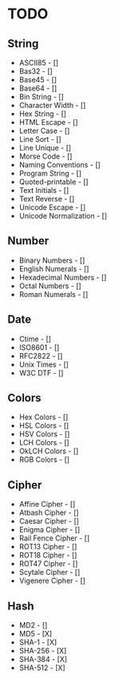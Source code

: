 # TODO

## String

- ASCII85 - []
- Bas32 - []
- Base45 - []
- Base64 - []
- Bin String - []
- Character Width - []
- Hex String - []
- HTML Escape - []
- Letter Case - []
- Line Sort - []
- Line Unique - []
- Morse Code - []
- Naming Conventions - []
- Program String - []
- Quoted-printable - []
- Text Initials - []
- Text Reverse - []
- Unicode Escape - []
- Unicode Normalization - []

## Number

- Binary Numbers - []
- English Numerals - []
- Hexadecimal Numbers - []
- Octal Numbers - []
- Roman Numerals - []

## Date

- Ctime - []
- ISO8601 - []
- RFC2822 - []
- Unix Times - []
- W3C DTF - []

## Colors

- Hex Colors - []
- HSL Colors - []
- HSV Colors - []
- LCH Colors - []
- OkLCH Colors - []
- RGB Colors - []

## Cipher

- Affine Cipher - []
- Atbash Cipher - []
- Caesar Cipher - []
- Enigma Cipher - []
- Rail Fence Cipher - []
- ROT13 Cipher - []
- ROT18 Cipher - []
- ROT47 Cipher - []
- Scytale Cipher - []
- Vigenere Cipher - []

## Hash

- MD2 - []
- MD5 - [X]
- SHA-1 - [X]
- SHA-256 - [X]
- SHA-384 - [X]
- SHA-512 - [X]
